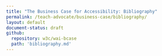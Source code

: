 ```yaml
---
title: "The Business Case for Accessibility: Bibliography"
permalink: /teach-advocate/business-case/bibliography/
layout: default
document-status: draft
github:
  repository: w3c/wai-bcase
  path: 'bibliography.md'
---
```

